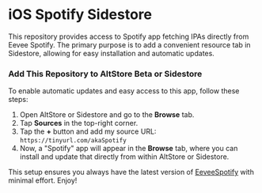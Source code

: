 # iOS Spotify Sidestore

This repository provides access to Spotify app fetching IPAs directly from Eevee Spotify. The primary purpose is to add a convenient resource tab in Sidestore, allowing for easy installation and automatic updates.

### Add This Repository to AltStore Beta or Sidestore

To enable automatic updates and easy access to this app, follow these steps:

1. Open AltStore or Sidestore and go to the **Browse** tab.
2. Tap **Sources** in the top-right corner.
3. Tap the **+** button and add my source URL: `https://tinyurl.com/akaSpotify`
4. Now, a "Spotify" app will appear in the **Browse** tab, where you can install and update that directly from within AltStore or Sidestore.

This setup ensures you always have the latest version of [EeveeSpotify](https://github.com/whoeevee/EeveeSpotify) with minimal effort. Enjoy!
